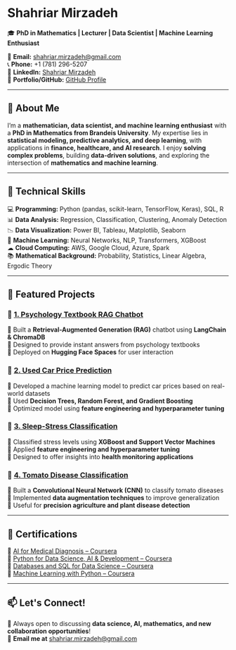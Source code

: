 # **Shahriar Mirzadeh**  
🎓 **PhD in Mathematics | Lecturer | Data Scientist | Machine Learning Enthusiast**  

📧 **Email:** [shahriar.mirzadeh@gmail.com](mailto:shahriar.mirzadeh@gmail.com)  
📞 **Phone:** +1 (781) 296-5207  
🔗 **LinkedIn:** [Shahriar Mirzadeh](https://www.linkedin.com/in/shahriar-mirzadeh-4a90b861/)  
📂 **Portfolio/GitHub:** [GitHub Profile](https://github.com/shahriar-math1364/)  

---

## **👋 About Me**
I’m a **mathematician, data scientist, and machine learning enthusiast** with a **PhD in Mathematics from Brandeis University**. My expertise lies in **statistical modeling, predictive analytics, and deep learning**, with applications in **finance, healthcare, and AI research**. I enjoy **solving complex problems**, building **data-driven solutions**, and exploring the intersection of **mathematics and machine learning**.

---

## **🔧 Technical Skills**
💻 **Programming:** Python (pandas, scikit-learn, TensorFlow, Keras), SQL, R  
📊 **Data Analysis:** Regression, Classification, Clustering, Anomaly Detection  
📉 **Data Visualization:** Power BI, Tableau, Matplotlib, Seaborn  
🤖 **Machine Learning:** Neural Networks, NLP, Transformers, XGBoost  
☁ **Cloud Computing:** AWS, Google Cloud, Azure, Spark  
📚 **Mathematical Background:** Probability, Statistics, Linear Algebra, Ergodic Theory  

---

## **🚀 Featured Projects**
### 📌 [1. Psychology Textbook RAG Chatbot](https://github.com/shahriar-math1364/data-science-/tree/main/Project1)
🔹 Built a **Retrieval-Augmented Generation (RAG)** chatbot using **LangChain & ChromaDB**  
🔹 Designed to provide instant answers from psychology textbooks  
🔹 Deployed on **Hugging Face Spaces** for user interaction  

### 📌 [2. Used Car Price Prediction](https://github.com/shahriar-math1364/data-science-/tree/main/Project2)
🔹 Developed a machine learning model to predict car prices based on real-world datasets  
🔹 Used **Decision Trees, Random Forest, and Gradient Boosting**  
🔹 Optimized model using **feature engineering and hyperparameter tuning**  

### 📌 [3. Sleep-Stress Classification](https://github.com/shahriar-math1364/data-science-/tree/main/Project3)
🔹 Classified stress levels using **XGBoost and Support Vector Machines**  
🔹 Applied **feature engineering and hyperparameter tuning**  
🔹 Designed to offer insights into **health monitoring applications**  

### 📌 [4. Tomato Disease Classification](https://github.com/shahriar-math1364/data-science-/tree/main/Project4)
🔹 Built a **Convolutional Neural Network (CNN)** to classify tomato diseases  
🔹 Implemented **data augmentation techniques** to improve generalization  
🔹 Useful for **precision agriculture and plant disease detection**  

---

## **📜 Certifications**
📌 [AI for Medical Diagnosis – Coursera](https://www.coursera.org/account/accomplishments/verify/M8KPHRP2X49R)  
📌 [Python for Data Science, AI & Development – Coursera](https://www.coursera.org/account/accomplishments/certificate/9KTPV6X78R4E)  
📌 [Databases and SQL for Data Science – Coursera](https://www.coursera.org/account/accomplishments/certificate/AUSZGZXG8KZ2)  
📌 [Machine Learning with Python – Coursera](https://www.coursera.org/account/accomplishments/certificate/PKSDBTXUA33N)  

---

## **📫 Let's Connect!**
💬 Always open to discussing **data science, AI, mathematics, and new collaboration opportunities**!  
📧 **Email me at** [shahriar.mirzadeh@gmail.com](mailto:shahriar.mirzadeh@gmail.com)  
